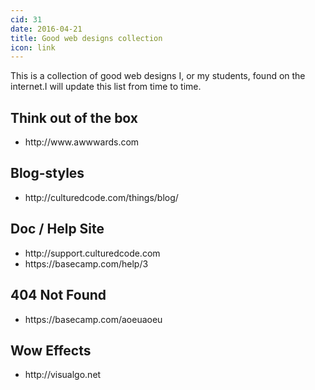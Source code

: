 ```yaml
---
cid: 31
date: 2016-04-21
title: Good web designs collection
icon: link
---
```


This is a collection of good web designs I, or my students, found on the internet.I will update this list from time to time.

## Think out of the box



<ul><li>http://www.awwwards.com</li></ul>


## Blog-styles



<ul><li>http://culturedcode.com/things/blog/</li></ul>


## Doc / Help Site



<ul>
<li>http://support.culturedcode.com</li>
<li>https://basecamp.com/help/3</li>
</ul>


## 404 Not Found



<ul><li>https://basecamp.com/aoeuaoeu</li></ul>


## Wow Effects



<ul><li>http://visualgo.net</li></ul>